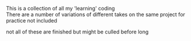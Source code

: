 This is a collection of all my 'learning' coding  
There are a number of variations of different takes on the same project for practice not included

not all of these are finished but might be culled before long
